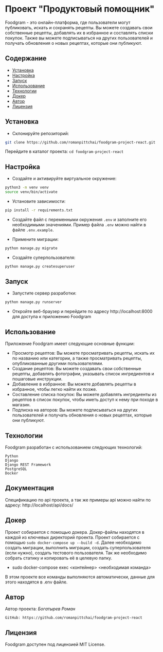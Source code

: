 # Проект "Продуктовый помощник"


Foodgram - это онлайн-платформа, где пользователи могут публиковать, искать и сохранять рецепты. Вы можете создавать свои собственные рецепты, добавлять их в избранное и составлять списки покупок. Также вы можете подписываться на других пользователей и получать обновления о новых рецептах, которые они публикуют.

## Содержание

- [Установка](#установка)
- [Настройка](#настройка)
- [Запуск](#запуск)
- [Использование](#использование)
- [Технологии](#технологии)
- [Докер](#докер)
- [Автор](#автор)
- [Лицензия](#лицензия)

## Установка

- Склонируйте репозиторий:

```bash
git clone https://github.com/romanpittchai/foodgram-project-react.git
```

Перейдите в каталог проекта:
`cd foodgram-project-react`


## Настройка

- Создайте и активируйте виртуальное окружение:

```bash
python3 -m venv venv
source venv/bin/activate
```

- Установите зависимости:

```bash
pip install -r requirements.txt
```

- Создайте файл с переменными окружения `.env` и заполните его необходимыми значениями. Пример файла `.env` можно найти в файле `.env.example`.

- Примените миграции:

```bash
python manage.py migrate
```

- Создайте суперпользователя:

```bash
python manage.py createsuperuser
```

## Запуск

- Запустите сервер разработки:

```bash
python manage.py runserver
```

- Откройте веб-браузер и перейдите по адресу http://localhost:8000 для доступа к приложению Foodgram

## Использование

Приложение Foodgram имеет следующие основные функции:

- Просмотр рецептов: Вы можете просматривать рецепты, искать их по названию или категории, а также просматривать рецепты, опубликованные другими пользователями.
- Создание рецептов: Вы можете создавать свои собственные рецепты, добавлять фотографии, указывать список ингредиентов и пошаговые инструкции.
- Добавление в избранное: Вы можете добавлять рецепты в избранное, чтобы легко найти их позже.
- Составление списка покупок: Вы можете добавлять ингредиенты из рецептов в список покупок, чтобы иметь доступ к нему при походе в магазин.
- Подписка на авторов: Вы можете подписываться на других пользователей и получать обновления о новых рецептах, которые они публикуют.

## Технологии

Foodgram разработан с использованием следующих технологий:

    Python
    Django
    Django REST Framework
    PostgreSQL
    Docker

## Документация

Спецификацию по api проекта, а так же примеры api можно найти по адресу:
http://localhost/api/docs/

## Докер

Проект собирается с помощью докера. Докер-файлы находятся в каждой из ключевых директорий проекта. Проект собирается с помощью `sudo docker-compose up --build -d`. 
Далее необходимо создать миграции, выполнить миграции, создать суперпользователя (если нужно), создать тестового пользователя. Так же необходимо собрать статику и копировать её в 
целевую папку. 
- sudo docker-compose exec <контейнер> <необходимая команда>

В этом проекте все команды выполняются автоматически, данные для этого находятся в .env файле.

## Автор 

Автор проекта: _Богатырев Роман_

    GitHub: https://github.com/romanpittchai/foodgram-project-react    

## Лицензия

Foodgram доступен под лицензией MIT License.